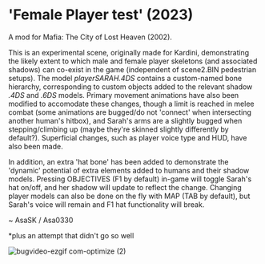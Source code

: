 # 'Female Player test' (2023)
A mod for Mafia: The City of Lost Heaven (2002).

This is an experimental scene, originally made for Kardini, demonstrating the likely extent to which male and female player skeletons (and associated shadows) can co-exist in the game (independent of scene2.BIN pedestrian setups). The model *playerSARAH.4DS* contains a custom-named bone hierarchy, corresponding to custom objects added to the relevant shadow *.4DS* and *.6DS* models. Primary movement animations have also been modified to accomodate these changes, though a limit is reached in melee combat (some animations are bugged/do not 'connect' when intersecting another human's hitbox), and Sarah's arms are a slightly bugged when stepping/climbing up (maybe they're skinned slightly differently by default?). Superficial changes, such as player voice type and HUD, have also been made.

In addition, an extra 'hat bone' has been added to demonstrate the 'dynamic' potential of extra elements added to humans and their shadow models. Pressing OBJECTIVES (F1 by default) in-game will toggle Sarah's hat on/off, and her shadow will update to reflect the change. Changing player models can also be done on the fly with MAP (TAB by default), but Sarah's voice will remain and F1 hat functionality will break.

~ AsaSK / Asa0330

*plus an attempt that didn't go so well

![bugvideo-ezgif com-optimize (2)](https://github.com/TheNameAsaIsNotAvailable/Female-Player-test/assets/111624709/f2f8ceb1-4a39-4a49-9453-7f2cd970f509)
